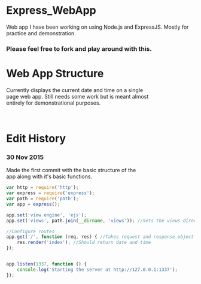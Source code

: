 # Express_WebApp
Web app I have been working on using Node.js and ExpressJS.  Mostly for practice and demonstration.

<h3>Please feel free to fork and play around with this.</h3>
<h1>Web App Structure</h1>
<p>Currently displays the current date and time on a single <br>
page web app.  Still needs some work but is meant almost <br>
entirely for demonstrational purposes.</p>
<br>
<h1>Edit History</h1>
<h3>30 Nov 2015</h3>
<p>Made the first commit with the basic structure of the <br>
app along with it's basic functions.</p>

```JavaScript
var http = require('http');
var express = require('express');
var path = require('path');
var app = express();

app.set('view engine', 'ejs');
app.set('views', path.join(__dirname, 'views')); //Sets the views directory for the ejs files

//Configure routes
app.get('/', function (req, res) { //Takes request and response object just like Node.js
	res.render('index'); //Should return date and time
});


app.listen(1337, function () {
	console.log('Starting the server at http://127.0.0.1:1337');
});
```
